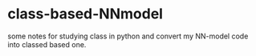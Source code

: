 # class-based-NNmodel
some notes for studying class in python and convert my NN-model code into classed based one.
